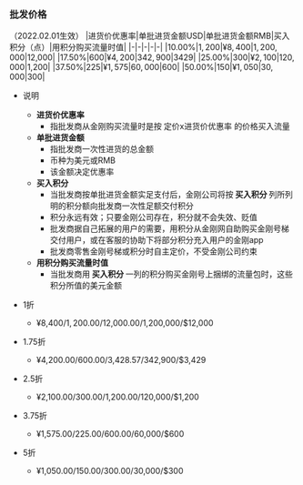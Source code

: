 ### 批发价格
（2022.02.01生效）
|进货价优惠率|单批进货金额USD|单批进货金额RMB|买入积分（点）|用积分购买流量时值|
|-|-|-|-|-|
|10.00%|$1,200|¥8,400|1,200,000|$12,000|
|17.50%|$600|¥4,200|342,900|$3429|
|25.00%|$300|¥2,100|120,000|$1,200|
|37.50%|$225|¥1,575|60,000|$600|
|50.00%|$150|¥1,050|30,000|$300|

- 说明
  - <strong>进货价优惠率</strong>
    - 指批发商从金刚购买流量时是按 定价x进货价优惠率 的价格买入流量
  - <strong>单批进货金额</strong>
    - 指批发商一次性进货的总金额
    - 币种为美元或RMB
    - 该金额决定优惠率
  - <strong>买入积分</strong>
    - 当批发商按单批进货金额实足支付后，金刚公司将按<strong> 买入积分 </strong>列所列明的积分额向批发商一次性足额交付积分
    - 积分永远有效；只要金刚公司存在，积分就不会失效、贬值
    - 批发商据自己拓展的用户的需要，用积分从金刚网自助购买金刚号梯交付用户，或在客服的协助下将部分积分充入用户的金刚app
    - 批发商零售金刚号梯或积分时自主定价，不受金刚公司约束
  - <strong>用积分购买流量时值</strong>
    - 当批发商用<strong> 买入积分 </strong>一列的积分购买金刚号上捆绑的流量包时，这些积分所值的美元金额


- 1折
  - ¥8,400/$1,200.00/$12,000.00/1,200,000/$12,000
- 1.75折
  - ¥4,200.00/$600.00/$3,428.57/342,900/$3,429
- 2.5折
  - ¥2,100.00/$300.00/$1,200.00/120,000/$1,200
- 3.75折
  - ¥1,575.00/$225.00/$600.00/60,000/$600
- 5折
  - ¥1,050.00/$150.00/$300.00/30,000/$300
